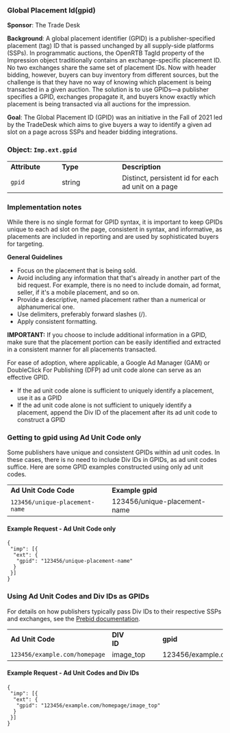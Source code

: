 ### Global Placement Id(gpid)

**Sponsor**: The Trade Desk

**Background**:
A global placement identifier (GPID) is a publisher-specified placement (tag) ID that is passed unchanged by all supply-side platforms (SSPs).
In programmatic auctions, the OpenRTB TagId property of the Impression object traditionally contains an exchange-specific placement ID. No two exchanges share the same set of placement IDs. Now with header bidding, however, buyers can buy inventory from different sources, but the challenge is that they have no way of knowing which placement is being transacted in a given auction. The solution is to use GPIDs—a publisher specifies a GPID, exchanges propagate it, and buyers know exactly which placement is being transacted via all auctions for the impression.

**Goal**:
The Global Placement ID (GPID) was an initiative in the Fall of 2021 led by the TradeDesk which aims to give buyers a way to identify a given ad slot on a page across SSPs and header bidding integrations. 

### Object: `Imp.ext.gpid` <a name="object"></a>
 <table>
  <tr>
    <td><strong>Attribute&nbsp;&nbsp;&nbsp;&nbsp;&nbsp;&nbsp;&nbsp;&nbsp;</strong></td>
    <td><strong>Type&nbsp;&nbsp;&nbsp;&nbsp;&nbsp;&nbsp;&nbsp;&nbsp;&nbsp;&nbsp;&nbsp;&nbsp;&nbsp;&nbsp;&nbsp;&nbsp;&nbsp;&nbsp;&nbsp;&nbsp;</strong></td>
    <td><strong>Description</strong></td>
  </tr>
  <tr>
    <td><code>gpid</code></td>
    <td>string</td>
    <td>Distinct, persistent id for each ad unit on a page</td>
  </tr>
</table>

### Implementation notes
While there is no single format for GPID syntax, it is important to keep GPIDs unique to each ad slot on the page, consistent in syntax, and informative, as placements are included in reporting and are used by sophisticated buyers for targeting.

<strong>General Guidelines</strong>
* Focus on the placement that is being sold.
* Avoid including any information that that's already in another part of the bid request. For example, there is no need to include domain, ad format, seller, if it's a mobile placement, and so on.
* Provide a descriptive, named placement rather than a numerical or alphanumerical one.
* Use delimiters, preferably forward slashes (/).
* Apply consistent formatting.

<strong>IMPORTANT:</strong> If you choose to include additional information in a GPID, make sure that the placement portion can be easily identified and extracted in a consistent manner for all placements transacted.

For ease of adoption, where applicable, a Google Ad Manager (GAM) or DoubleClick For Publishing (DFP) ad unit code alone can serve as an effective GPID.

* If the ad unit code alone is sufficient to uniquely identify a placement, use it as a GPID
* If the ad unit code alone is not sufficient to uniquely identify a placement, append the Div ID of the placement after its ad unit code to construct a GPID

### Getting to gpid using Ad Unit Code only

Some publishers have unique and consistent GPIDs within ad unit codes. In these cases, there is no need to include Div IDs in GPIDs, as ad unit codes suffice. Here are some GPID examples constructed using only ad unit codes.

  <table>
  <tr>
    <td><strong>Ad Unit Code Code&nbsp;&nbsp;&nbsp;&nbsp;&nbsp;&nbsp;&nbsp;&nbsp;</strong></td>
    <td><strong>Example gpid</strong></td>
  </tr>
  <tr>
    <td><code>123456/unique-placement-name</td>
    <td>123456/unique-placement-name</td>
  </tr>
</table>

#### Example Request - Ad Unit Code only

```
{
 "imp": [{
  "ext": {
   "gpid": "123456/unique-placement-name"
  }
 }]
}
```

### Using Ad Unit Codes and Div IDs as GPIDs

For details on how publishers typically pass Div IDs to their respective SSPs and exchanges, see the [Prebid documentation](https://docs.prebid.org/features/pbAdSlot.html). 

  <table>
  <tr>
    <td><strong>Ad Unit Code&nbsp;&nbsp;&nbsp;&nbsp;&nbsp;&nbsp;&nbsp;&nbsp;</strong></td>
    <td><strong>DIV ID&nbsp;&nbsp;&nbsp;&nbsp;&nbsp;&nbsp;&nbsp;&nbsp;&nbsp;&nbsp;&nbsp;&nbsp;&nbsp;&nbsp;&nbsp;&nbsp;&nbsp;&nbsp;&nbsp;&nbsp;</strong></td>
    <td><strong>gpid</strong></td>
  </tr>
  <tr>
    <td><code>123456/example.com/homepage</code></td>
    <td>image_top</td>
    <td>123456/example.com/homepage/image_top</td>
  </tr>
</table>

#### Example Request - Ad Unit Codes and Div IDs

```
{
 "imp": [{
  "ext": {
   "gpid": "123456/example.com/homepage/image_top"
  }
 }]
}
```
